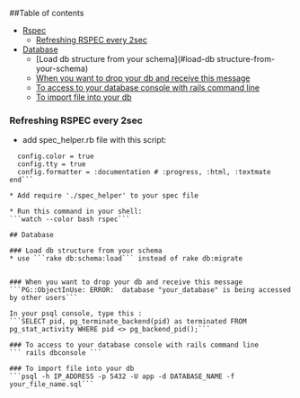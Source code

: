 ##Table of contents

* [Rspec](#rspec)
	* [Refreshing RSPEC every 2sec](#refreshing-rspec-every-2sec)
* [Database](#database)
	* [Load db structure from your schema](#load-db structure-from-your-schema)
	* [When you want to drop your db and receive this message](#when-you-want-to-drop-your-db-and-receive-this-message)
	* [To access to your database console with rails command line](#to-access-to-your-database-console-with-rails-command-line)
	* [To import file into your db](#to-import-file-into-your-db)

### Refreshing RSPEC every 2sec

* add spec_helper.rb file with this script:
```RSpec.configure do |config|
  config.color = true
  config.tty = true
  config.formatter = :documentation # :progress, :html, :textmate
end```

* Add require './spec_helper' to your spec file

* Run this command in your shell:
```watch --color bash rspec```

## Database

### Load db structure from your schema
* use ```rake db:schema:load``` instead of rake db:migrate  


### When you want to drop your db and receive this message
```PG::ObjectInUse: ERROR:  database "your_database" is being accessed by other users```

In your psql console, type this :
```SELECT pid, pg_terminate_backend(pid) as terminated FROM pg_stat_activity WHERE pid <> pg_backend_pid();```

### To access to your database console with rails command line
``` rails dbconsole ```

### To import file into your db
```psql -h IP_ADDRESS -p 5432 -U app -d DATABASE_NAME -f your_file_name.sql```
